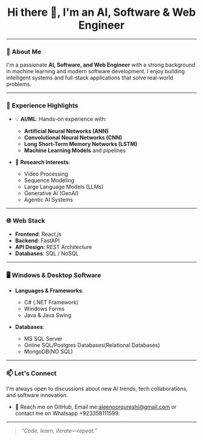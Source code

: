<h1 align="center">Hi there 👋, I'm an AI, Software & Web Engineer</h1>

---

### 🧠 About Me

I'm a passionate **AI, Software, and Web Engineer** with a strong background in machine learning and modern software development. I enjoy building intelligent systems and full-stack applications that solve real-world problems.

---

### 💼 Experience Highlights

- 💡 **AI/ML**: Hands-on experience with:
  - **Artificial Neural Networks (ANN)**
  - **Convolutional Neural Networks (CNN)**
  - **Long Short-Term Memory Networks (LSTM)**
  - **Machine Learning Models** and pipelines

- 🔬 **Research Interests**:
  - Video Processing
  - Sequence Modeling
  - Large Language Models (LLMs)
  - Generative AI (GenAI)
  - Agentic AI Systems

---

### 🌐 Web Stack

- **Frontend**: React.js  
- **Backend**: FastAPI  
- **API Design**: REST Architecture  
- **Databases**: SQL / NoSQL

---

### 🖥️ Windows & Desktop Software

- **Languages & Frameworks**:
  - C# (.NET Framework)
  - Windows Forms
  - Java & Java Swing

- **Databases**:
  - MS SQL Server
  - Online SQL/Postgres Databases(Relational Databases)
  - MongoDB(NO SQL)

---

### 📫 Let's Connect

I'm always open to discussions about new AI trends, tech collaborations, and software innovation.

- 📧 Reach me on GitHub, Email me:aleenoorqureshi@gmail.com or contact me on Whatsapp +923358111599.

---

> *“Code, learn, iterate—repeat.”*

